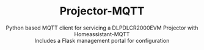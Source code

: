 <div align="center">
    <h1>Projector-MQTT</h1>
    <p>Python based MQTT client for servicing a DLPDLCR2000EVM Projector with Homeassistant-MQTT<br>
    Includes a Flask management portal for configuration</p>
</div>